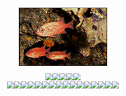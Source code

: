 <div align="center">

<img src="fishs.gif" alt="fishes, swimming" width="40%" height="auto"/><br>

<!--   https://user-images.githubusercontent.com/106050281/181859845-f7a90d61-3322-45ee-a82b-fafec1c35926.mp4 -->

<img src="https://img.shields.io/badge/javascript-%23323330.svg?style=for-the-badge&logo=javascript&logoColor=%23F7DF1E"/><img src="https://img.shields.io/badge/c%23-%23239120.svg?style=for-the-badge&logo=c-sharp&logoColor=white"/><img src="https://img.shields.io/badge/c++-%2300599C.svg?style=for-the-badge&logo=c%2B%2B&logoColor=white"/><img src="https://img.shields.io/badge/html5-%23E34F26.svg?style=for-the-badge&logo=html5&logoColor=white"/><img src="https://img.shields.io/badge/css3-%231572B6.svg?style=for-the-badge&logo=css3&logoColor=white"/>
<br>
<img src="https://img.shields.io/badge/node.js-6DA55F?style=for-the-badge&logo=node.js&logoColor=white"/><img src="https://img.shields.io/badge/webpack-%238DD6F9.svg?style=for-the-badge&logo=webpack&logoColor=black"/><img src="https://img.shields.io/badge/-jest-%23C21325?style=for-the-badge&logo=jest&logoColor=white"/><img src="https://img.shields.io/badge/react-%2320232a.svg?style=for-the-badge&logo=react&logoColor=%2361DAFB"/><img src="https://img.shields.io/badge/redux-%23593d88.svg?style=for-the-badge&logo=redux&logoColor=white"/><img src="https://img.shields.io/badge/jquery-%230769AD.svg?style=for-the-badge&logo=jquery&logoColor=white"/><img src="https://img.shields.io/badge/bootstrap-%23563D7C.svg?style=for-the-badge&logo=bootstrap&logoColor=white"/><img src="https://img.shields.io/badge/.NET-5C2D91?style=for-the-badge&logo=.net&logoColor=white"/><img src="https://img.shields.io/badge/Firebase-039BE5?style=for-the-badge&logo=Firebase&logoColor=white"/><img src="https://img.shields.io/badge/mysql-%2300f.svg?style=for-the-badge&logo=mysql&logoColor=white"/><img src="https://img.shields.io/badge/-Swagger-%23Clojure?style=for-the-badge&logo=swagger&logoColor=white"/><img src="https://img.shields.io/badge/azure-%230072C6.svg?style=for-the-badge&logo=microsoftazure&logoColor=white"/><img src="https://img.shields.io/badge/IntelliJIDEA-000000.svg?style=for-the-badge&logo=intellij-idea&logoColor=white"/><img src="https://img.shields.io/badge/VIM-%2311AB00.svg?style=for-the-badge&logo=vim&logoColor=white"/><img src="https://img.shields.io/badge/Visual%20Studio%20Code-0078d7.svg?style=for-the-badge&logo=visual-studio-code&logoColor=white"/><img src="https://img.shields.io/badge/Visual%20Studio-5C2D91.svg?style=for-the-badge&logo=visual-studio&logoColor=white"/>
</div>
